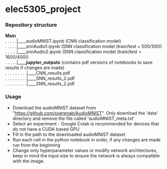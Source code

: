 # elec5305_project
### Repository structure
**Main**  
. . . . .|____audioMNIST.ipynb (CNN classification model)  
. . . . .|\_\_\_\_snnAudio1.ipynb (SNN classification model (train/test = 500/100))  
. . . . .|\_\_\_\_snnAudio2.ipynb (SNN classification model (train/test = 1600/400))  
. . . . .|\_\_\_\_**jupyter_outputs** (contains pdf versions of notebooks to save results if changes are made)  
. . . . . . . . .|\_\_\_\_CNN_results.pdf  
. . . . . . . . .|\_\_\_\_SNN_results_2.pdf  
. . . . . . . . .|\_\_\_\_SNN_results_2.pdf  
### Usage
* Download the audioMNIST dataset from "https://github.com/soerenab/AudioMNIST". Only download the 'data' directory and remove the file called 'audioMNIST_meta.txt'
* Select an experiment - Google Colab is recommended for devices that do not have a CUDA based GPU
* Fill in the path to the downloaded audioMNIST dataset
* Run each cell in the python notebook in order, if any changes are made run from the beginning
* Change only hyperparameter values or modify network architectures, keep in mind the input size to ensure the network is always compatible with the image.

